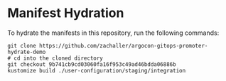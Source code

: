 # Manifest Hydration

To hydrate the manifests in this repository, run the following commands:

```shell
git clone https://github.com/zachaller/argocon-gitops-promoter-hydrate-demo
# cd into the cloned directory
git checkout 9b741cb9cd03060fa16f953c49ad46bdda06886b
kustomize build ./user-configuration/staging/integration
```
